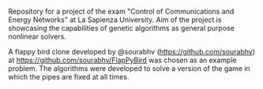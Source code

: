 Repository for a project of the exam "Control of Communications and Energy Networks" at La Sapienza University. Aim of the project is showcasing the capabilities of genetic algorithms as general purpose nonlinear solvers.

A flappy bird clone developed by  @sourabhv (https://github.com/sourabhv) at https://github.com/sourabhv/FlapPyBird was chosen as an example problem. The algorithms were developed to solve a version of the game in which the pipes are fixed at all times.
